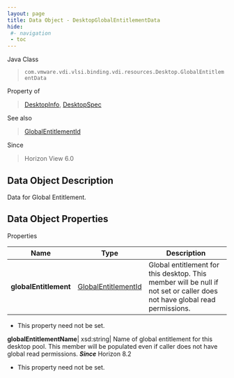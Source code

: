 ```yaml
---
layout: page
title: Data Object - DesktopGlobalEntitlementData
hide:
 #- navigation
 - toc
---
```






Java Class  
> `com.vmware.vdi.vlsi.binding.vdi.resources.Desktop.GlobalEntitlementData`

Property of  
> [DesktopInfo](vdi.resources.Desktop.DesktopInfo.md#field_detail), [DesktopSpec](vdi.resources.Desktop.DesktopSpec.md#field_detail)

See also  
> [GlobalEntitlementId](vdi.entity.GlobalEntitlementId.md)

Since  
> Horizon View 6.0


## Data Object Description 

Data for Global Entitlement. 

## Data Object Properties

Properties

Name |  Type |  Description   
---|---|---  
**globalEntitlement**| [GlobalEntitlementId](vdi.entity.GlobalEntitlementId.md)|  Global entitlement for this desktop. This member will be null if not set or caller does not have global read permissions.   


* This property need not be set.

  
**globalEntitlementName**|  xsd:string|  Name of global entitlement for this desktop pool. This member will be populated even if caller does not have global read permissions.  **_Since_** Horizon 8.2  


* This property need not be set.

  
  
  
  
  
  

